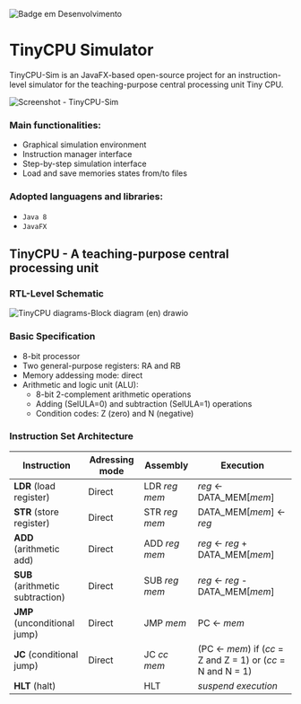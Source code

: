 ![Badge em Desenvolvimento](http://img.shields.io/static/v1?label=STATUS&message=EM%20DESENVOLVIMENTO&color=GREEN&style=for-the-badge)

# TinyCPU Simulator

TinyCPU-Sim is an JavaFX-based open-source project for an instruction-level simulator for the teaching-purpose central processing unit Tiny CPU.

![Screenshot - TinyCPU-Sim](https://github.com/fmsampaio/tiny-cpu-sim/assets/27533879/7c599e9f-26e4-4bd3-8cad-331512c2927c)

### Main functionalities:
- Graphical simulation environment
- Instruction manager interface
- Step-by-step simulation interface
- Load and save memories states from/to files

### Adopted languagens and libraries:
- `Java 8`
- `JavaFX`

## TinyCPU - A teaching-purpose central processing unit

### RTL-Level Schematic

![TinyCPU diagrams-Block diagram (en) drawio](https://github.com/fmsampaio/tiny-cpu-sim/assets/27533879/d8de5b1d-0581-46e8-8491-ae8faeb82b87)

### Basic Specification

- 8-bit processor
- Two general-purpose registers: RA and RB 
- Memory addessing mode: direct
- Arithmetic and logic unit (ALU):
  - 8-bit 2-complement arithmetic operations
  - Adding (SelULA=0) and subtraction (SelULA=1) operations
  - Condition codes: Z (zero) and N (negative)

### Instruction Set Architecture

| Instruction | Adressing mode | Assembly |  Execution |
| ----------- | -------- | ---------- | -- |
| **LDR** (load register) | Direct | LDR _reg_ _mem_ | _reg_ ← DATA_MEM\[_mem_\] |
| **STR** (store register) | Direct | STR _reg_ _mem_ | DATA_MEM\[_mem_\] ← _reg_ |
| **ADD** (arithmetic add) | Direct | ADD _reg_ _mem_ | _reg_ ← _reg_ + DATA_MEM\[_mem_\] |
| **SUB** (arithmetic subtraction) | Direct | SUB _reg_ _mem_ | _reg_ ← _reg_ - DATA_MEM\[_mem_\] |
| **JMP** (unconditional jump) | Direct | JMP _mem_ | PC ← _mem_ |
| **JC** (conditional jump) | Direct | JC _cc_ _mem_ | (PC ← _mem_) if (_cc_ = Z and Z = 1) or (_cc_ = N and N = 1) |
| **HLT** (halt) | | HLT | _suspend execution_ |



